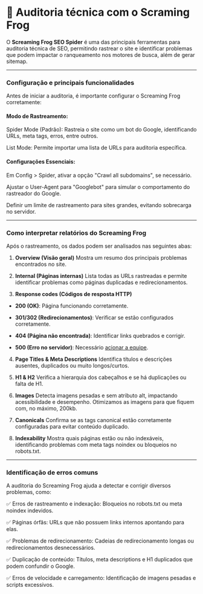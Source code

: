 # 🐸 Auditoria técnica com o Scraming Frog

O **Screaming Frog SEO Spider** é uma das principais ferramentas para auditoria técnica de SEO, permitindo rastrear o site e identificar problemas que podem impactar o ranqueamento nos motores de busca, além de gerar sitemap.

***

### Configuração e principais funcionalidades

Antes de iniciar a auditoria, é importante configurar o Screaming Frog corretamente:

#### Modo de Rastreamento:

Spider Mode (Padrão): Rastreia o site como um bot do Google, identificando URLs, meta tags, erros, entre outros.

List Mode: Permite importar uma lista de URLs para auditoria específica.

#### Configurações Essenciais:

Em Config > Spider, ativar a opção "Crawl all subdomains", se necessário.

Ajustar o User-Agent para "Googlebot" para simular o comportamento do rastreador do Google.

Definir um limite de rastreamento para sites grandes, evitando sobrecarga no servidor.

***

### Como interpretar relatórios do Screaming Frog

Após o rastreamento, os dados podem ser analisados nas seguintes abas:

1. **Overview (Visão geral)**
Mostra um resumo dos principais problemas encontrados no site.

2. **Internal (Páginas internas)**
Lista todas as URLs rastreadas e permite identificar problemas como páginas duplicadas e redirecionamentos.

3. **Response codes (Códigos de resposta HTTP)**
 - **200 (OK)**: Página funcionando corretamente.

- **301/302 (Redirecionamentos)**: Verificar se estão configurados corretamente.

- **404 (Página não encontrada)**: Identificar links quebrados e corrigir.

- **500 (Erro no servidor)**: Necessário [acionar a equipe](/contatos#equipe-seo-grupo-ideal-trends).

4. **Page Titles & Meta Descriptions**
Identifica títulos e descrições ausentes, duplicados ou muito longos/curtos.

5. **H1 & H2**
Verifica a hierarquia dos cabeçalhos e se há duplicações ou falta de H1.

6. **Images**
Detecta imagens pesadas e sem atributo alt, impactando acessibilidade e desempenho. Otimizamos as imagens para que fiquem com, no máximo, 200kb.

7. **Canonicals**
Confirma se as tags canonical estão corretamente configuradas para evitar conteúdo duplicado.

8. **Indexability**
Mostra quais páginas estão ou não indexáveis, identificando problemas com meta tags noindex ou bloqueios no robots.txt.

***

### Identificação de erros comuns

A auditoria do Screaming Frog ajuda a detectar e corrigir diversos problemas, como:

✅ Erros de rastreamento e indexação: Bloqueios no robots.txt ou meta noindex indevidos.

✅ Páginas órfãs: URLs que não possuem links internos apontando para elas.

✅ Problemas de redirecionamento: Cadeias de redirecionamento longas ou redirecionamentos desnecessários.

✅ Duplicação de conteúdo: Títulos, meta descriptions e H1 duplicados que podem confundir o Google.

✅ Erros de velocidade e carregamento: Identificação de imagens pesadas e scripts excessivos.